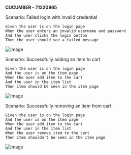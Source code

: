 **CUCUMBER - 71220865**

Scenario: Failed login with invalid credential

    Given the user is on the login page
    When the user enters an invalid username and password
    And the user clicks the login button
    Then the user should see a failed message
![image](https://github.com/user-attachments/assets/e4625f39-c7e4-4ac8-b905-fcd22a7d79e1)

  Scenario: Successfully adding an item to cart
  
    Given the user is on the login page
    And the user is on the item page
    When the user add item to the cart
    And the user in the item list 
    Then item should be seen in the item page
![image](https://github.com/user-attachments/assets/63531b25-424f-449f-9e8a-192faef1997f)

  Scenario: Successfully removing an item from cart
  
    Given the user is on the login page
    And the user is on the item page
    When the user add item to the cart
    And the user in the item list
    When the user remove item to the cart
    Then item shouldn't be seen in the item page
![image](https://github.com/user-attachments/assets/8a4eefa6-08dd-41ce-bd63-366eb9f932f0)
